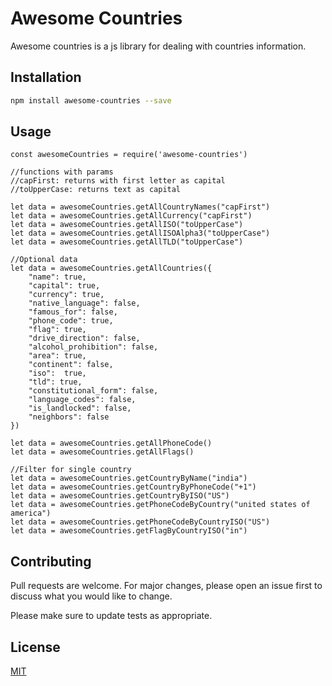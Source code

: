 # Awesome Countries

Awesome countries is a js library for dealing with countries information.

## Installation


```bash
npm install awesome-countries --save
```

## Usage

```node
const awesomeCountries = require('awesome-countries')

//functions with params
//capFirst: returns with first letter as capital
//toUpperCase: returns text as capital

let data = awesomeCountries.getAllCountryNames("capFirst")
let data = awesomeCountries.getAllCurrency("capFirst")
let data = awesomeCountries.getAllISO("toUpperCase")
let data = awesomeCountries.getAllISOAlpha3("toUpperCase")
let data = awesomeCountries.getAllTLD("toUpperCase")

//Optional data
let data = awesomeCountries.getAllCountries({
    "name": true,
    "capital": true,
    "currency": true,
    "native_language": false,
    "famous_for": false,
    "phone_code": true,
    "flag": true,
    "drive_direction": false,
    "alcohol_prohibition": false,
    "area": true,
    "continent": false,
    "iso":  true,
    "tld": true,
    "constitutional_form": false,
    "language_codes": false,
    "is_landlocked": false,
    "neighbors": false
})

let data = awesomeCountries.getAllPhoneCode()
let data = awesomeCountries.getAllFlags()

//Filter for single country
let data = awesomeCountries.getCountryByName("india")
let data = awesomeCountries.getCountryByPhoneCode("+1")
let data = awesomeCountries.getCountryByISO("US")
let data = awesomeCountries.getPhoneCodeByCountry("united states of america")
let data = awesomeCountries.getPhoneCodeByCountryISO("US")
let data = awesomeCountries.getFlagByCountryISO("in")

```

## Contributing
Pull requests are welcome. For major changes, please open an issue first to discuss what you would like to change.

Please make sure to update tests as appropriate.

## License
[MIT](https://choosealicense.com/licenses/mit/)